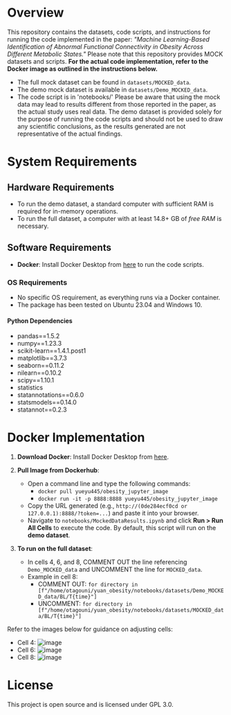 # Overview
This repository contains the datasets, code scripts, and instructions for running the code implemented in the paper: *"Machine Learning-Based Identification of Abnormal Functional Connectivity in Obesity Across Different Metabolic States."*
Please note that this repository provides MOCK datasets and scripts. **For the actual code implementation, refer to the Docker image as outlined in the instructions below.**
- The full mock dataset can be found in `datasets/MOCKED_data`.
- The demo mock dataset is available in `datasets/Demo_MOCKED_data`.
- The code script is in 'notebooks/'
Please be aware that using the mock data may lead to results different from those reported in the paper, as the actual study uses real data. The demo dataset is provided solely for the purpose of running the code scripts and should not be used to draw any scientific conclusions, as the results generated are not representative of the actual findings.

# System Requirements

## Hardware Requirements
- To run the demo dataset, a standard computer with sufficient RAM is required for in-memory operations.
- To run the full dataset, a computer with at least 14.8+ GB of *free RAM* is necessary.

## Software Requirements
- **Docker**: Install Docker Desktop from [here](https://www.docker.com/products/docker-desktop) to run the code scripts.

### OS Requirements
- No specific OS requirement, as everything runs via a Docker container. 
- The package has been tested on Ubuntu 23.04 and Windows 10.

#### Python Dependencies
- pandas==1.5.2
- numpy==1.23.3
- scikit-learn==1.4.1.post1
- matplotlib==3.7.3
- seaborn==0.11.2
- nilearn==0.10.2
- scipy==1.10.1
- statistics
- statannotations==0.6.0
- statsmodels==0.14.0
- statannot==0.2.3


# Docker Implementation

1. **Download Docker**: Install Docker Desktop from [here](https://www.docker.com/products/docker-desktop).

2. **Pull Image from Dockerhub**:
   - Open a command line and type the following commands:
     - `docker pull yueyu445/obesity_jupyter_image`
     - `docker run -it -p 8888:8888 yueyu445/obesity_jupyter_image`
   - Copy the URL generated (e.g., `http://(0de284ecf0cd or 127.0.0.1):8888/?token=...`) and paste it into your browser.
   - Navigate to `notebooks/MockedDataResults.ipynb` and click **Run > Run All Cells** to execute the code. By default, this script will run on the **demo dataset**.

3. **To run on the full dataset**:
   - In cells 4, 6, and 8, COMMENT OUT the line referencing `Demo_MOCKED_data` and UNCOMMENT the line for `MOCKED_data`.
   - Example in cell 8:
     - COMMENT OUT: `for directory in [f"/home/otagouni/yuan_obesity/notebooks/datasets/Demo_MOCKED_data/BL/T{time}"]`
     - UNCOMMENT: `for directory in [f"/home/otagouni/yuan_obesity/notebooks/datasets/MOCKED_data/BL/T{time}"]`

Refer to the images below for guidance on adjusting cells:
- Cell 4: ![image](https://github.com/user-attachments/assets/cd7631ff-361d-4f13-a46f-c1a295a2f700)
- Cell 6: ![image](https://github.com/user-attachments/assets/0e57b4d8-3726-4e2f-ae1b-fce4d3cf67db)
- Cell 8: ![image](https://github.com/user-attachments/assets/c2a3cbfe-2c80-42ba-b666-82fb8f145f97)

# License

This project is open source and is licensed under GPL 3.0.





